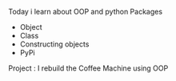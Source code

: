 Today i learn about OOP and python Packages

* Object
* Class
* Constructing objects
* PyPi

Project : I rebuild the Coffee Machine using OOP